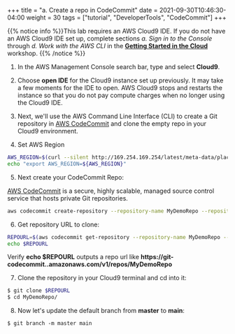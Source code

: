 +++
title = "a. Create a repo in CodeCommit"
date = 2021-09-30T10:46:30-04:00
weight = 30
tags = ["tutorial", "DeveloperTools", "CodeCommit"]
+++

{{% notice info %}}This lab requires an AWS Cloud9 IDE. If you do not have an AWS Cloud9 IDE set up, complete sections *a. Sign in to the Console* through *d. Work with the AWS CLI* in the **[Getting Started in the Cloud](/02-aws-getting-started.html)** workshop.
{{% /notice %}}

1. In the AWS Management Console search bar, type and select **Cloud9**.
	
2. Choose **open IDE** for the Cloud9 instance set up previously. It may take a few moments for the IDE to open. AWS Cloud9 stops and restarts the instance so that you do not pay compute charges when no longer using the Cloud9 IDE.

3. Next, we'll use the AWS Command Line Interface (CLI) to create a Git repository in [AWS CodeCommit](https://aws.amazon.com/codecommit/) and clone the empty repo in your Cloud9 environment.

4. Set AWS Region

```bash
AWS_REGION=$(curl --silent http://169.254.169.254/latest/meta-data/placement/region)
echo "export AWS_REGION=${AWS_REGION}"
```

5. Next create your CodeCommit Repo:

[AWS CodeCommit](https://aws.amazon.com/codecommit/) is a secure, highly scalable, managed source control service that hosts private Git repositories.

```bash
aws codecommit create-repository --repository-name MyDemoRepo --repository-description "My demonstration repository" --tags Team=SC21 --region $AWS_REGION
```

6. Get repository URL to clone:

```bash
REPOURL=$(aws codecommit get-repository --repository-name MyDemoRepo --query repositoryMetadata.cloneUrlHttp --output text --region $AWS_REGION)
echo $REPOURL
```

Verify **echo $REPOURL** outputs a repo url like **https://git-codecommit.<region>.amazonaws.com/v1/repos/MyDemoRepo**

7. Clone the repository in your Cloud9 terminal and cd into it:

```bash
$ git clone $REPOURL
$ cd MyDemoRepo/
```

8. Now let's update the default branch from **master** to **main**:
```
$ git branch -m master main
```
